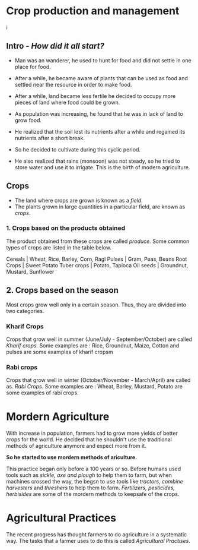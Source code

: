 # Crop production and management
i
## Intro - _How did it all start?_

* Man was an wanderer, he used to hunt for food and did not settle in one
  place for food.

* After a while, he became aware of plants that can be used as food and
  settled near the resource in order to make food.

* After a while, land became less fertile he decided to occupy more pieces of
  land where food could be grown.

* As population was increasing, he found that he was in lack of land to grow
  food.

* He realized that the soil lost its nutrients after a while and regained its
  nutrients after a short break.

* So he decided to cultivate during this cyclic period.

* He also realized that rains (monsoon) was not steady, so he tried to store
  water and use it to irrigate. This is the birth of modern agriculture.

## Crops

* The land where crops are grown is known as a _field_.
* The plants grown in large quantities in a particular field, are known as
  _crops_.

### 1. Crops based on the products obtained

The product obtained from these crops are called _produce._
Some common types of crops are listed in the table below.

Cereals |  Wheat, Rice, Barley, Corn, Ragi
Pulses | Gram, Peas, Beans
Root Crops | Sweet Potato
Tuber crops | Potato, Tapioca
Oil seeds | Groundnut, Mustard, Sunflower

## 2. Crops based on the season

Most crops grow well only in a certain season. Thus, they are divided into two
categories.

### Kharif Crops
Crops that grow well in summer (June/July - September/October)  are called _Kharif crops._
Some examples are : Rice, Groundnut, Maize, Cotton and pulses are some
examples of kharif cropsm

### Rabi crops
Crops that grow well in winter (October/November - March/April) are called as.
_Rabi Crops_.
Some examples are : Wheat, Barley, Mustard, Potato are some examples of rabi
crops.


# Mordern Agriculture

With increase in population, farmers had to grow more yields of better crops
for the world. He decided that he shouldn't use the traditional methods of
agriculture anymore and expect more from it. 

__So he started to use mordern methods of ariculture.__

This practice began only before a 100 years or so. Before humans used tools
such as _sickle, axe and plough_ to help them to farm, but when machines
crossed the way, the begsn to use tools like _tractors, combine harvesters_
and _threshers_ to help them to farm.
_Fertilizers, pesticides, herbisides_ are some of the mordern methods to
keepsafe of the crops.


# Agricultural Practices

The recent progress has thought farmers to do agriculture in a systematic way.
The tasks that a farmer uses to do this is called _Agricultural Practises._




